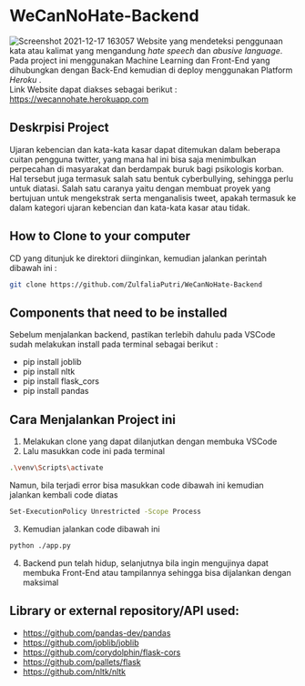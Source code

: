 # WeCanNoHate-Backend
![Screenshot 2021-12-17 163057](https://user-images.githubusercontent.com/81318203/146514092-3dbac484-1a79-4b85-bbcf-9f735e007503.jpg)
Website yang mendeteksi penggunaan kata atau kalimat yang mengandung <i>hate speech</i> dan <i>abusive language</i>. 
Pada project ini menggunakan Machine Learning dan Front-End yang dihubungkan dengan Back-End kemudian di deploy menggunakan Platform <i> Heroku </i>.
<br>Link Website dapat diakses sebagai berikut : https://wecannohate.herokuapp.com

## Deskrpisi Project
<p> Ujaran kebencian dan kata-kata kasar dapat ditemukan dalam beberapa cuitan pengguna twitter, yang mana hal ini bisa saja menimbulkan perpecahan di masyarakat dan berdampak
buruk bagi psikologis korban. Hal tersebut juga termasuk salah satu bentuk cyberbullying, sehingga perlu untuk diatasi. Salah satu caranya yaitu dengan membuat proyek yang bertujuan
untuk mengekstrak serta menganalisis tweet, apakah termasuk ke dalam kategori ujaran kebencian dan kata-kata kasar atau tidak.</p>

## How to Clone to your computer
CD yang ditunjuk ke direktori diinginkan, kemudian jalankan perintah dibawah ini :

```bash
git clone https://github.com/ZulfaliaPutri/WeCanNoHate-Backend
```
## Components that need to be installed
Sebelum menjalankan backend, pastikan terlebih dahulu pada VSCode sudah melakukan install pada terminal sebagai berikut :
* pip install joblib
* pip install nltk
* pip install flask_cors
* pip install pandas

## Cara Menjalankan Project ini
1. Melakukan clone yang dapat dilanjutkan dengan membuka VSCode
2. Lalu masukkan code ini pada terminal
```bash
.\venv\Scripts\activate
```
Namun, bila terjadi error bisa masukkan code dibawah ini kemudian jalankan kembali code diatas
```bash
Set-ExecutionPolicy Unrestricted -Scope Process
```
3. Kemudian jalankan code dibawah ini
```bash
python ./app.py
```
4. Backend pun telah hidup, selanjutnya bila ingin mengujinya dapat membuka Front-End atau tampilannya sehingga bisa dijalankan dengan maksimal

## Library or external repository/API used:

* https://github.com/pandas-dev/pandas
* https://github.com/joblib/joblib
* https://github.com/corydolphin/flask-cors
* https://github.com/pallets/flask
* https://github.com/nltk/nltk
